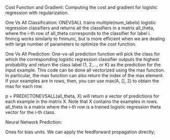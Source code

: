 Cost Function and Gradient: Computing the cost and gradient for logistic regression with regularization.


One Vs All Classification: ONEVSALL trains multiple(num_labels) logistic regression classifiers and returns all the classifiers in a matrix all_theta, where the i-th row of all_theta corresponds to the classifier for label i. fmincg works similarly to fminunc, but is more efficient when we are dealing with large number of parameters to optimize the cost function. 

One Vs All Prediction: One-vs-all prediction function will pick the class for which the corresponding logistic regression classifier outputs the highest probability and return the class label (1, 2,..., or K) as the prediction for the input example.
 This code can be done all vectorized using the max function. In particular, the max function can also return the index of the max element. If your examples are in rows, then, you can use max(A, [], 2) to obtain the max for each row.



p = PREDICTONEVSALL(all_theta, X) will return a vector of predictions for each example in the matrix X. Note that X contains the examples in rows. all_theta is a matrix where the i-th row is a trained logistic regression theta vector for the i-th class.










Neural Network Prediction: 


Ones for bias units. We can apply the feedforward propagation directly;



